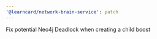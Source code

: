 ```yaml
---
'@learncard/network-brain-service': patch
---
```


Fix potential Neo4j Deadlock when creating a child boost

